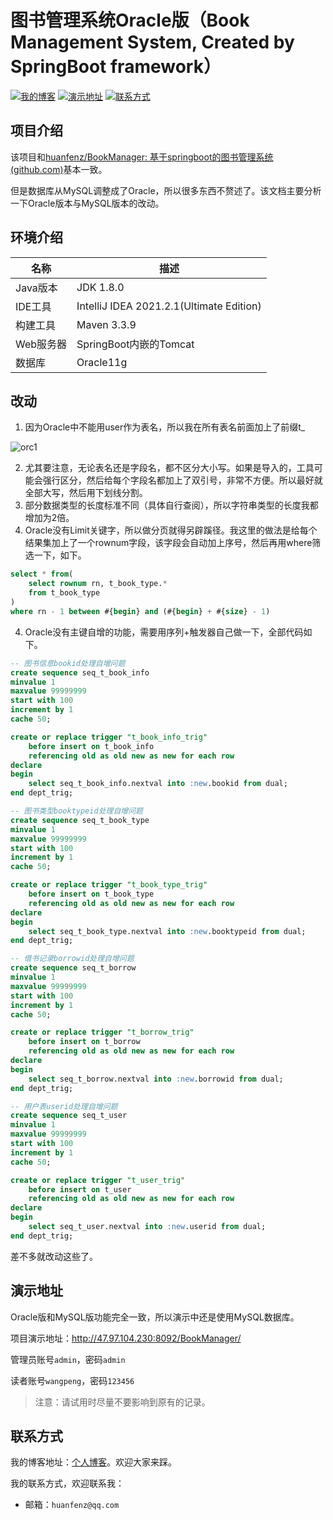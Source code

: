 # 图书管理系统Oracle版（Book Management System, Created by SpringBoot framework）

[![我的博客](https://img.shields.io/badge/%E6%88%91%E7%9A%84%E5%8D%9A%E5%AE%A2-huanfenz.top-brightgreen)](http://huanfenz.top)	[![演示地址](https://img.shields.io/badge/%E6%BC%94%E7%A4%BA%E5%9C%B0%E5%9D%80-%E7%82%B9%E5%87%BB%E6%9F%A5%E7%9C%8B-blue)](https://github.com/huanfenz/BookManagerByOracle#演示地址)	[![联系方式](https://img.shields.io/badge/%E8%81%94%E7%B3%BB%E6%96%B9%E5%BC%8F-%E7%82%B9%E5%87%BB%E6%9F%A5%E7%9C%8B-green)](https://github.com/huanfenz/BookManagerByOracle#联系方式)

## 项目介绍

该项目和[huanfenz/BookManager: 基于springboot的图书管理系统 (github.com)](https://github.com/huanfenz/BookManager)基本一致。

但是数据库从MySQL调整成了Oracle，所以很多东西不赘述了。该文档主要分析一下Oracle版本与MySQL版本的改动。

## 环境介绍

| 名称      | 描述                                     |
| --------- | ---------------------------------------- |
| Java版本  | JDK 1.8.0                                |
| IDE工具   | IntelliJ IDEA 2021.2.1(Ultimate Edition) |
| 构建工具  | Maven 3.3.9                              |
| Web服务器 | SpringBoot内嵌的Tomcat                   |
| 数据库    | Oracle11g                                |

## 改动

1.   因为Oracle中不能用user作为表名，所以我在所有表名前面加上了前缀t_

![orc1](https://github.com/huanfenz/BookManagerByOracle/assets/49386166/472cbafa-5cc9-4c4c-a4f5-42178f2ad2c2)


2.   尤其要注意，无论表名还是字段名，都不区分大小写。如果是导入的，工具可能会强行区分，然后给每个字段名都加上了双引号，非常不方便。所以最好就全部大写，然后用下划线分割。
3.   部分数据类型的长度标准不同（具体自行查阅），所以字符串类型的长度我都增加为2倍。
4.   Oracle没有Limit关键字，所以做分页就得另辟蹊径。我这里的做法是给每个结果集加上了一个rownum字段，该字段会自动加上序号，然后再用where筛选一下，如下。

```sql
select * from(
    select rownum rn, t_book_type.*
    from t_book_type
)
where rn - 1 between #{begin} and (#{begin} + #{size} - 1)
```

4.   Oracle没有主键自增的功能，需要用序列+触发器自己做一下，全部代码如下。

```sql
-- 图书信息bookid处理自增问题
create sequence seq_t_book_info
minvalue 1
maxvalue 99999999
start with 100
increment by 1
cache 50;

create or replace trigger "t_book_info_trig"
    before insert on t_book_info
    referencing old as old new as new for each row
declare
begin
    select seq_t_book_info.nextval into :new.bookid from dual;
end dept_trig;

-- 图书类型booktypeid处理自增问题
create sequence seq_t_book_type
minvalue 1
maxvalue 99999999
start with 100
increment by 1
cache 50;

create or replace trigger "t_book_type_trig"
    before insert on t_book_type
    referencing old as old new as new for each row
declare
begin
    select seq_t_book_type.nextval into :new.booktypeid from dual;
end dept_trig;

-- 借书记录borrowid处理自增问题
create sequence seq_t_borrow
minvalue 1
maxvalue 99999999
start with 100
increment by 1
cache 50;

create or replace trigger "t_borrow_trig"
    before insert on t_borrow
    referencing old as old new as new for each row
declare
begin
    select seq_t_borrow.nextval into :new.borrowid from dual;
end dept_trig;

-- 用户表userid处理自增问题
create sequence seq_t_user
minvalue 1
maxvalue 99999999
start with 100
increment by 1
cache 50;

create or replace trigger "t_user_trig"
    before insert on t_user
    referencing old as old new as new for each row
declare
begin
    select seq_t_user.nextval into :new.userid from dual;
end dept_trig;
```

差不多就改动这些了。

## 演示地址

Oracle版和MySQL版功能完全一致，所以演示中还是使用MySQL数据库。

项目演示地址：http://47.97.104.230:8092/BookManager/

管理员账号`admin`，密码`admin`

读者账号`wangpeng`，密码`123456`

>   注意：请试用时尽量不要影响到原有的记录。

## 联系方式

我的博客地址：[个人博客](http://huanfenz.top)。欢迎大家来踩。

我的联系方式，欢迎联系我：

*   邮箱：`huanfenz@qq.com`





